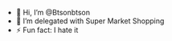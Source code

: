 - 👋 Hi, I’m @Btsonbtson
- 👀 I’m delegated with Super Market Shopping  
- ⚡ Fun fact: I hate it

<!---
Btsonbtson/Btsonbtson is a ✨ special ✨ repository because its `README.md` (this file) appears on your GitHub profile.
You can click the Preview link to take a look at your changes.
--->
